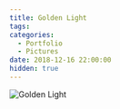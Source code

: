 ```yaml
---
title: Golden Light
tags:
categories:
  - Portfolio
  - Pictures
date: 2018-12-16 22:00:00
hidden: true
---
```


![Golden Light](/cdn-cgi/imagedelivery/6T-behmofKYLsxlrK0l_MQ/dae72508-e744-4d00-68a2-2208fc409400/extra)
